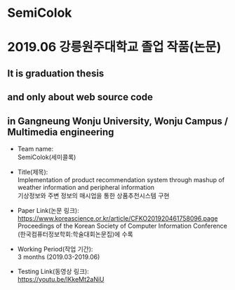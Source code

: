 # SemiColok    

# 2019.06 강릉원주대학교 졸업 작품(논문)  
## **It is graduation thesis**
## and only about web source code  
##
##
## in Gangneung Wonju University, Wonju Campus  / Multimedia engineering



- Team name:  
SemiColok(세미콜록)    

- Title(제목):  
Implementation of product recommendation system through mashup of weather information and peripheral information  
기상정보와 주변 정보의 매시업을 통한 상품추천시스템 구현    

- Paper Link(논문 링크):  
https://www.koreascience.or.kr/article/CFKO201920461758096.page  
Proceedings of the Korean Society of Computer Information Conference (한국컴퓨터정보학회:학술대회논문집)에 수록  

- Working Period(작업 기간):  
3 months (2019.03-2019.06)


- Testing Link(동영상 링크):  
https://youtu.be/lKkeMt2aNiU


